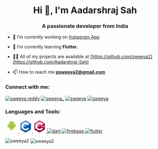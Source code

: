 <h1 align="center">Hi 👋, I'm Aadarshraj Sah</h1>
<h3 align="center">A passionate developer from India</h3>

- 🔭 I’m currently working on [Instagram App](https://github.com/Aadarshraj-Sah/My_Insta_App)

- 🌱 I’m currently learning **Flutter.**

- 👨‍💻 All of my projects are available at [https://github.com/sweeya2](https://github.com/Aadarshraj-Sah)

- 📫 How to reach me **psweeya2@gmail.com**

<h3 align="left">Connect with me:</h3>
<p align="left">
<a href="https://linkedin.com/in/sweeya reddy" target="blank"><img align="center" src="https://raw.githubusercontent.com/rahuldkjain/github-profile-readme-generator/master/src/images/icons/Social/linked-in-alt.svg" alt="sweeya reddy" height="30" width="40" /></a>
<a href="https://instagram.com/sweeya_" target="blank"><img align="center" src="https://raw.githubusercontent.com/rahuldkjain/github-profile-readme-generator/master/src/images/icons/Social/instagram.svg" alt="sweeya_" height="30" width="40" /></a>
<a href="https://www.codechef.com/users/sweeya" target="blank"><img align="center" src="https://cdn.jsdelivr.net/npm/simple-icons@3.1.0/icons/codechef.svg" alt="sweeya" height="30" width="40" /></a>
<a href="https://codeforces.com/profile/sweeya" target="blank"><img align="center" src="https://cdn.jsdelivr.net/npm/simple-icons@3.0.1/icons/codeforces.svg" alt="sweeya" height="30" width="40" /></a>
</p>

<h3 align="left">Languages and Tools:</h3>
<p align="left"> <a href="https://developer.android.com" target="_blank"> <img src="https://raw.githubusercontent.com/devicons/devicon/master/icons/android/android-original-wordmark.svg" alt="android" width="40" height="40"/> </a> <a href="https://www.cprogramming.com/" target="_blank"> <img src="https://raw.githubusercontent.com/devicons/devicon/master/icons/c/c-original.svg" alt="c" width="40" height="40"/> </a> <a href="https://www.w3schools.com/cpp/" target="_blank"> <img src="https://raw.githubusercontent.com/devicons/devicon/master/icons/cplusplus/cplusplus-original.svg" alt="cplusplus" width="40" height="40"/> </a> <a href="https://dart.dev" target="_blank"> <img src="https://www.vectorlogo.zone/logos/dartlang/dartlang-icon.svg" alt="dart" width="40" height="40"/> </a> <a href="https://firebase.google.com/" target="_blank"> <img src="https://www.vectorlogo.zone/logos/firebase/firebase-icon.svg" alt="firebase" width="40" height="40"/> </a> <a href="https://flutter.dev" target="_blank"> <img src="https://www.vectorlogo.zone/logos/flutterio/flutterio-icon.svg" alt="flutter" width="40" height="40"/> </a> </p>

<p><img align="left" src="https://github-readme-stats.vercel.app/api/top-langs?username=sweeya2&show_icons=true&locale=en&layout=compact" alt="sweeya2" /></p>

<p>&nbsp;<img align="center" src="https://github-readme-stats.vercel.app/api?username=sweeya2&show_icons=true&locale=en" alt="sweeya2" /></p>
